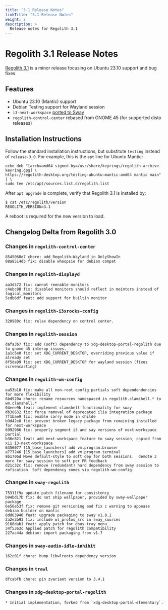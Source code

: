 ```yaml
---
title: "3.1 Release Notes"
linkTitle: "3.1 Release Notes"
weight: 2
description: >
  Release notes for Regolith 3.1
---
```


# Regolith 3.1 Release Notes

[Regolith 3.1](https://github.com/orgs/regolith-linux/projects/26) is a minor release focusing on Ubuntu 23.10 support and bug fixes.

## Features

* Ubuntu 23.10 (Mantic) support
* Debian Testing support for Wayland session
* `i3-next-workspace` [ported to Sway](https://github.com/regolith-linux/childe)
* `regolith-control-center` rebased from GNOME 45 (for supported disto releases)

## Installation Instructions

Follow the standard installation instructions, but substitute `testing` instead of `release-3_0`.  For example, this is the `apt` line for Ubuntu Mantic:

```shell
echo deb "[arch=amd64 signed-by=/usr/share/keyrings/regolith-archive-keyring.gpg] \
https://regolith-desktop.org/testing-ubuntu-mantic-amd64 mantic main" | \
sudo tee /etc/apt/sources.list.d/regolith.list
```

After `apt upgrade` is complete, verify that Regolith 3.1 is installed by:

```shell
$ cat /etc/regolith/version 
REGOLITH_VERSION=3.1
```

A reboot is required for the new version to load.

## Changelog Delta from Regolith 3.0

### Changes in `regolith-control-center`

```text
8545068e7 chore: add Regolith-Wayland in OnlyShowIn
08a8514db fix: disable whoopsie for debian compat
```

### Changes in `regolith-displayd`

```text
aa3d572 fix: cannot reenable monitors
c4ebc88 fix: disabled monitors should reflect in mointors instead of logical_monitors
5cdb6df feat: add support for builtin monitor
```

### Changes in `regolith-i3xrocks-config`

```text
320980c fix: relax dependency on control center.
```

### Changes in `regolith-session`

```text
dafa3b7 fix: add (soft) dependency to xdg-desktop-portal-regolith due to gnome 45 interop issues.
1a1c5e0 fix: set XDG_CURRENT_DESKTOP, overriding previous value if already set
8f5da99 fix: set XDG_CURRENT_DESKTOP for wayland session (fixes screencasting)
```

### Changes in `regolith-wm-config`

```text
ea53b18 fix: make all non-root config partials soft dependendencies for more flexibility
6bd920a chore: rename resources namespaced in regolith.clamshell.* to wm.clamshell.*
04eee9b feat: implement clamshell functionality for sway
db38632 fix: force removal of deprecated ilia integration package
7f1bae9 fix: enable carry mode in childe
b9d42e8 fix: prevent broken legacy package from remaining installed for next-workspace
6992986 fix: properly segment i3 and say versions of next-workspace partial
b36e821 feat: add next-workspace feature to sway session, copied from x11 i3-next-workspace
6356077 [15_base_launchers] add vm.program.browser
a777246 [15_base_launchers] add vm.program.terminal
9b1706d Move default-style to soft dep for both sessions.  demote 3 more for sway session to soft per PR feedback
d21c32c fix: remove (redundant) hard dependency from sway session to rofication. Soft dependency comes via regolith-wm-config.
```

### Changes in `sway-regolith`

```text
75311f9a update patch filename for consistency
b94bd17b fix: do not ship wallpaper, provided by sway-wallpaper package
6e56e53f fix: remove git versioning and fix c warning to appease debian builder on mantic
8dd63940 feat: upgrade packaging to sway v1.8.1
2a2e3b93 fix: include wl_protos_src in sway_sources
9160dab1 feat: apply patch for dbus tray menu
34f5363c Applied patch for regolith compatibility
227ac44a debian: import packaging from v1.7
```

### Changes in `sway-audio-idle-inhibit`

```text
162c01f chore: bump libwlroots dependency version
```

### Changes in `trawl`

```text
dfcabfb chore: pin zvariant version to 3.4.1
```

### Changes in `xdg-desktop-portal-regolith`

```text
* Initial implementation, forked from `xdg-desktop-portal-elementary`.
```

